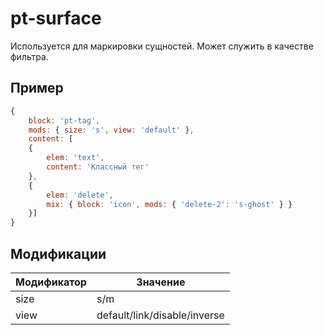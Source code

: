 # pt-surface
Используется для маркировки сущностей. Может служить в качестве фильтра.

## Пример
```javascript
{
	block: 'pt-tag',
	mods: { size: 's', view: 'default' },
	content: [
	{
		elem: 'text',
		content: 'Классный тег'
	},
	{
		elem: 'delete',
		mix: { block: 'icon', mods: { 'delete-2': 's-ghost' } }
	}]
}
```

## Модификации
| Модификатор | Значение                     |
| ----------- | ---------------------------- |
| size        | s/m                          |
| view        | default/link/disable/inverse |
